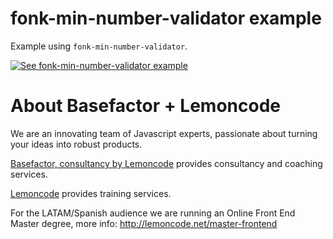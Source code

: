 # fonk-min-number-validator example

Example using `fonk-min-number-validator`.

[![See fonk-min-number-validator example](https://codesandbox.io/static/img/play-codesandbox.svg)](https://codesandbox.io/s/github/lemoncode/fonk-min-number-validator/tree/master/examples/js)

# About Basefactor + Lemoncode

We are an innovating team of Javascript experts, passionate about turning your ideas into robust products.

[Basefactor, consultancy by Lemoncode](http://www.basefactor.com) provides consultancy and coaching services.

[Lemoncode](http://lemoncode.net/services/en/#en-home) provides training services.

For the LATAM/Spanish audience we are running an Online Front End Master degree, more info: http://lemoncode.net/master-frontend
